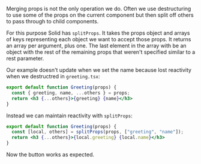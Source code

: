 Merging props is not the only operation we do. Often we use destructuring to use some of the props on the current component but then split off others to pass through to child components.

For this purpose Solid has `splitProps`. It takes the props object and arrays of keys representing each object we want to accept those props. It returns an array per argument, plus one. The last element in the array with be an object with the rest of the remaining props that weren't specified similar to a rest parameter.

Our example doesn't update when we set the name because lost reactivity when we destructred in `greeting.tsx`:
```jsx
export default function Greeting(props) {
  const { greeting, name, ...others } = props;
  return <h3 {...others}>{greeting} {name}</h3>
}
```

Instead we can maintain reactivity with `splitProps`:
```jsx
export default function Greeting(props) {
  const [local, others] = splitProps(props, ["greeting", "name"]);
  return <h3 {...others}>{local.greeting} {local.name}</h3>
}
```
Now the button works as expected.